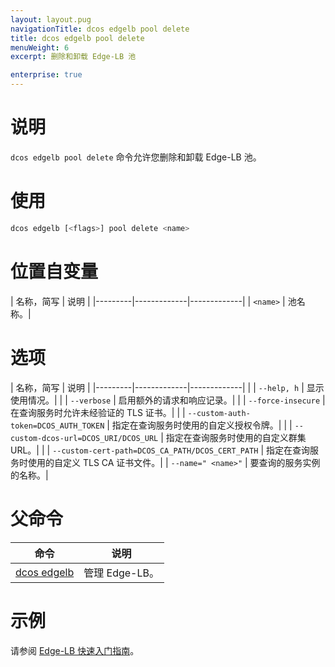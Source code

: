 ```yaml
---
layout: layout.pug
navigationTitle: dcos edgelb pool delete
title: dcos edgelb pool delete
menuWeight: 6
excerpt: 删除和卸载 Edge-LB 池

enterprise: true
---
```


# 说明
`dcos edgelb pool delete` 命令允许您删除和卸载 Edge-LB 池。

# 使用

```bash
dcos edgelb [<flags>] pool delete <name>
```

# 位置自变量

| 名称，简写 | 说明 |
|---------|-------------|-------------|
| `<name>` | 池名称。|


# 选项

| 名称，简写 | 说明 |
|---------|-------------|-------------|
| | `--help, h` | 显示使用情况。|
| | `--verbose` | 启用额外的请求和响应记录。|
| | `--force-insecure` | 在查询服务时允许未经验证的 TLS 证书。|
| | `--custom-auth-token=DCOS_AUTH_TOKEN` | 指定在查询服务时使用的自定义授权令牌。|
| | `--custom-dcos-url=DCOS_URI/DCOS_URL` | 指定在查询服务时使用的自定义群集 URL。|
| | `--custom-cert-path=DCOS_CA_PATH/DCOS_CERT_PATH` | 指定在查询服务时使用的自定义 TLS CA 证书文件。|
| `--name=" <name>"` | 要查询的服务实例的名称。|

# 父命令

| 命令 | 说明 |
|---------|-------------|
| [dcos edgelb](/1.11/cli/command-reference/dcos-edgelb/) | 管理 Edge-LB。|

# 示例

请参阅 [Edge-LB 快速入门指南](/1.11/networking/edge-lb/quickstart/)。

